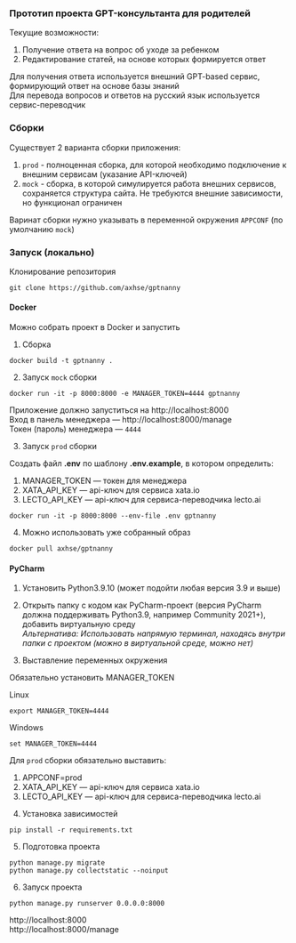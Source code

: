 
### Прототип проекта GPT-консультанта для родителей

Текущие возможности:
1. Получение ответа на вопрос об уходе за ребенком
2. Редактирование статей, на основе которых формируется ответ

Для получения ответа используется внешний GPT-based сервис, формирующий ответ на основе базы знаний  
Для перевода вопросов и ответов на русский язык используется сервис-переводчик  

### Сборки

Существует 2 варианта сборки приложения:
1. `prod` - полноценная сборка, для которой необходимо подключение к внешним сервисам (указание API-ключей)
2. `mock` - cборка, в которой симулируется работа внешних сервисов, сохраняется структура сайта. Не требуются внешние зависимости, но функционал ограничен

Варинат сборки нужно указывать в переменной окружения `APPCONF` (по умолчанию `mock`)  

### Запуск (локально)

Клонирование репозитория
```
git clone https://github.com/axhse/gptnanny

```

#### Docker

Можно собрать проект в Docker и запустить  

1. Сборка
```
docker build -t gptnanny .

```

2. Запуск `mock` сборки
```
docker run -it -p 8000:8000 -e MANAGER_TOKEN=4444 gptnanny

```
Приложение должно запуститься на http://localhost:8000  
Вход в панель менеджера — http://localhost:8000/manage  
Токен (пароль) менеджера — `4444`

3. Запуск `prod` сборки

Создать файл **.env** по шаблону **.env.example**, в котором определить:  
1) MANAGER_TOKEN — токен для менеджера
2) XATA_API_KEY — api-ключ для сервиса xata.io
3) LECTO_API_KEY — api-ключ для сервиса-переводчика lecto.ai

```
docker run -it -p 8000:8000 --env-file .env gptnanny

```

4. Можно использовать уже собранный образ
```
docker pull axhse/gptnanny

```

#### PyCharm

1. Установить Python3.9.10 (может подойти любая версия 3.9 и выше)
2. Открыть папку с кодом как PyCharm-проект (версия PyСharm должна поддерживать Python3.9, например Community 2021+), добавить виртуальную среду  
*Альтернатива: Использовать напрямую терминал, находясь внутри папки с проектом (можно в виртуальной среде, можно нет)*  

3. Выставление переменных окружения

Обязательно установить MANAGER_TOKEN

Linux
```
export MANAGER_TOKEN=4444

```

Windows
```
set MANAGER_TOKEN=4444

```

Для `prod` сборки обязательно выставить:  
1) APPCONF=prod
2) XATA_API_KEY — api-ключ для сервиса xata.io
3) LECTO_API_KEY — api-ключ для сервиса-переводчика lecto.ai

4. Установка зависимостей
```
pip install -r requirements.txt

```

5. Подготовка проекта
```
python manage.py migrate
python manage.py collectstatic --noinput

```

6. Запуск проекта
```
python manage.py runserver 0.0.0.0:8000

```

http://localhost:8000  
http://localhost:8000/manage  
